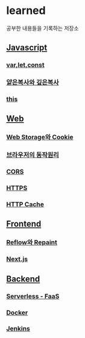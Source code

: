# learned

공부한 내용들을 기록하는 저장소

## [Javascript](./javascript)

### [var,let,const](./javascript/var,let,const.md)

### [얕은복사와 깊은복사](./javascript/얕은복사와깊은복사.md)

### [this](./javascript/this.md)

## [Web](./web)

### [Web Storage와 Cookie](./web/WebStorage와Cookie.md)

### [브라우저의 동작원리](./web/%EB%B8%8C%EB%9D%BC%EC%9A%B0%EC%A0%80%EC%9D%98%20%EB%8F%99%EC%9E%91%EC%9B%90%EB%A6%AC.md)

### [CORS](./web/CORS.md)

### [HTTPS](./web/HTTPS.md)

### [HTTP Cache](./web/HTTP_Cache.md)

## [Frontend](./frontend)

### [Reflow와 Repaint](./frontend/reflow_repaint)

### [Next.js](./frontend/next-js)

## [Backend](./backend)

### [Serverless - FaaS](./backend/Serverless(FaaS))

### [Docker](./backend/Docker)

### [Jenkins](./backend/Jenkins)
